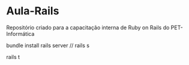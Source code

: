 # Aula-Rails

Repositório criado para a capacitação interna de Ruby on Rails do PET-Informática

bundle install
rails server // rails s

rails t